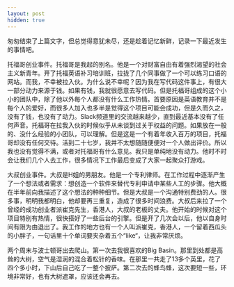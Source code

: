 ```yaml
---
layout: post
hidden: true
---
```


匆匆结束了上篇文字，但总觉得意犹未尽，还是趁着记忆新鲜，记录一下最近发生的事情吧。

托福哥创业事件。托福哥是我起的别名。他是一个对财富自由有着强烈渴望的社会主义新青年。开了托福英语补习培训班，拉拢了几个同事做了一个可以练习口语的网站。而我，不幸被拉入伙。为什么说不幸呢？因为我在写代码这件事上，有很大一部分动力来源于钱。如果有钱，我就很愿意去写代码。但是托福哥组成的这个小小的团队中，除了他以外每个人都没有什么工作热情。首要原因是英语教育并不是每个人的爱好，而很多人加入也多半是觉得这个项目可能会成功，但是久而久之，没有了钱，也没有了动力。Slack频道里的交流越来越少，直到最近基本没有了任何声音。托福哥在拉我入伙的时候似乎从未谈到过关于权益的问题。如果放在一般的、没什么经验的小团队，可以理解。但是这是一个有着年收入百万的项目，托福哥却没有任何交待。活到二十七岁，我并不太想随随便便对一个人做出评价。所以我也没有觉得不满，或者对托福哥有什么意见。我只是单纯地没有动力。他时不时会让我们几个人去工作，很多情况下工作最后变成了大家一起聚众打游戏。

大叔创业事件。大叔是H姐的男朋友。他是一个专利律师。在工作过程中逐渐产生了一个想法或者需求：想创造一个软件来替代专利申请中某些人工的步骤。他大概在半年前向我描述了这个想法的种种细节。但是大叔是一个沟通特别费劲的人。很多事，明明我都明白，他却要再三重复，造成了很多时间浪费。大叔后来拉了一个曾经的成功创业者派崔克先生，香港人，大叔的老板的丈夫。他开始的时候对这个项目特别有热情，很快搭好了一些后台的引擎。但是开了几次会以后，他以自身时间有限为由退出了。我工作的地方也有一个人叫派崔克，香港人，一个留着西瓜头的小胖子，一句话里十个单词要夹杂着五个“like“，让我非常厌烦。

两个周末与波士顿哥出去爬山。第一次去我很喜欢的Big Basin。那里到处都是高耸的大树，空气是湿润的混合着松针的香味。在那里一共走了13多个英里，花了四个多小时，下山后自己吃了一整个披萨。第二次去的蜂鸟蜂，这次要短一些，环境非常好，也有大树遮罩，应该还会再去。